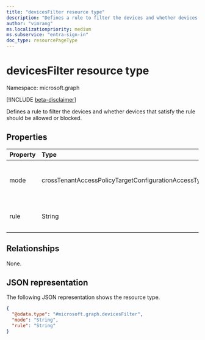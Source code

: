 ```yaml
---
title: "devicesFilter resource type"
description: "Defines a rule to filter the devices and whether devices that satisfy the rule should be allowed or blocked."
author: "vimrang"
ms.localizationpriority: medium
ms.subservice: "entra-sign-in"
doc_type: resourcePageType
---
```


# devicesFilter resource type

Namespace: microsoft.graph

[!INCLUDE [beta-disclaimer](../../includes/beta-disclaimer.md)]

Defines a rule to filter the devices and whether devices that satisfy the rule should be allowed or blocked.

## Properties

|Property|Type|Description|
|:---|:---|:---|
|mode|crossTenantAccessPolicyTargetConfigurationAccessType|Determines whether devices that satisfy the rule should be allowed or blocked. The possible values are: `allowed`, `blocked`, `unknownFutureValue`.|
|rule|String|Defines the rule to filter the devices. For example, `device.deviceAttribute2 -eq 'PrivilegedAccessWorkstation'`.|

## Relationships

None.

## JSON representation

The following JSON representation shows the resource type.

<!-- {
  "blockType": "resource",
  "@odata.type": "microsoft.graph.devicesFilter"
}
-->
``` json
{
  "@odata.type": "#microsoft.graph.devicesFilter",
  "mode": "String",
  "rule": "String"
}
```
